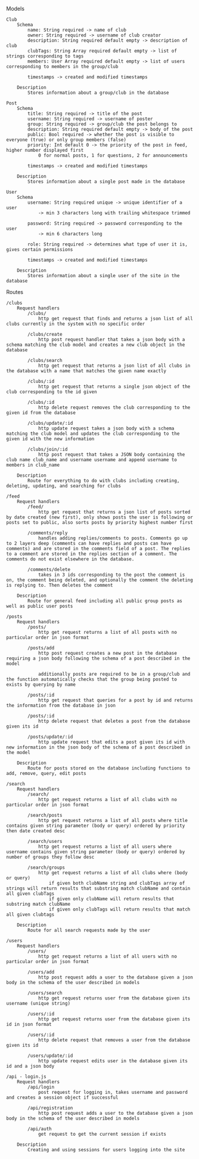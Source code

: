 Models

    Club
        Schema
            name: String required -> name of club
            owner: String required -> username of club creator
            description: String required default empty -> description of club
            clubTags: String Array required default empty -> list of strings corresponding to tags
            members: User Array required default empty -> list of users corresponding to members in the group/club
            
            timestamps -> created and modified timestamps
        
        Description
            Stores information about a group/club in the database

    Post
        Schema
            title: String required -> title of the post
            username: String required -> username of poster
            group: String required -> group/club the post belongs to
            description: String required default empty -> body of the post
            public: Bool required -> whether the post is visible to everyone (true) or only group members (false)
            priority: Int default 0 -> the priority of the post in feed, higher number displayed first
                0 for normal posts, 1 for questions, 2 for announcements

            timestamps -> created and modified timestamps

        Description
            Stores information about a single post made in the database

    User
        Schema
            username: String required unique -> unique identifier of a user
                -> min 3 characters long with trailing whitespace trimmed

            password: String required -> password corresponding to the user
                -> min 6 characters long

            role: String required -> determines what type of user it is, gives certain permissions
            
            timestamps -> created and modified timestamps
        
        Description
            Stores information about a single user of the site in the database

Routes

    /clubs
        Request handlers
            /clubs/
                http get request that finds and returns a json list of all clubs currently in the system with no specific order

            /clubs/create
                http post request handler that takes a json body with a schema matching the club model and creates a new club object in the database

            /clubs/search
                http get request that returns a json list of all clubs in the database with a name that matches the given name exactly

            /clubs/:id
                http get request that returns a single json object of the club corresponding to the id given

            /clubs/:id
                http delete request removes the club corresponding to the given id from the database

            /clubs/update/:id
                http update request takes a json body with a schema matching the club model and updates the club corresponding to the given id with the new information
	        
            /clubs/join/:id
        	    http post request that takes a JSON body containing the club name club_name and username username and append username to members in club_name
        
        Description
            Route for everything to do with clubs including creating, deleting, updating, and searching for clubs

    /feed
        Request handlers
            /feed/
                http get request that returns a json list of posts sorted by date created (new first), only shows posts the user is following or posts set to public, also sorts posts by priority highest number first

            /comments/reply
                handles adding replies/comments to posts. Comments go up to 2 layers deep (comments can have replies and posts can have comments) and are stored in the comments field of a post. The replies to a comment are stored in the replies section of a comment. The comments do not exist elsewhere in the database.

            /comments/delete
                takes in 3 ids corresponding to the post the comment is on, the comment being deleted, and optionally the comment the deleting is replying to. Then deletes the comment

        Description
            Route for general feed including all public group posts as well as public user posts

    /posts
        Request handlers
            /posts/
                http get request returns a list of all posts with no particular order in json format

            /posts/add
                http post request creates a new post in the database requiring a json body following the schema of a post described in the model

                additionally posts are required to be in a group/club and the function automatically checks that the group being posted to exists by querying by name

            /posts/:id
                http get request that queries for a post by id and returns the information from the database in json

            /posts/:id
                http delete request that deletes a post from the database given its id

            /posts/update/:id
                http update request that edits a post given its id with new information in the json body of the schema of a post described in the model

        Description
            Route for posts stored on the database including functions to add, remove, query, edit posts

    /search
        Request handlers
            /search/
                http get request returns a list of all clubs with no particular order in json format

            /search/posts
                http get request returns a list of all posts where title contains given string parameter (body or query) ordered by priority then date created desc 

            /search/users
                http get request returns a list of all users where username contains given string parameter (body or query) ordered by number of groups they follow desc
            
            /search/groups
                http get request returns a list of all clubs where (body or query)
                    if given both clubName string and clubTags array of strings will return results that substring match clubName and contain all given clubTags
                    if given only clubName will return results that substring match clubName
                    if given only clubTags will return results that match all given clubtags

        Description
            Route for all search requests made by the user

    /users
        Request handlers
            /users/ 
                http get request returns a list of all users with no particular order in json format

            /users/add
                http post request adds a user to the database given a json body in the schema of the user described in models

            /users/search
                http get request returns user from the database given its username (unique string)

            /users/:id
                http get request returns user from the database given its id in json format

            /users/:id
                http delete request that removes a user from the database given its id

            /users/update/:id
                http update request edits user in the database given its id and a json body

    /api - login.js
        Request handlers
            /api/login
                post request for logging in, takes username and password and creates a session object if successful

            /api/registration
                http post request adds a user to the database given a json body in the schema of the user described in models

            /api/auth
                get request to get the current session if exists

        Description
            Creating and using sessions for users logging into the site

